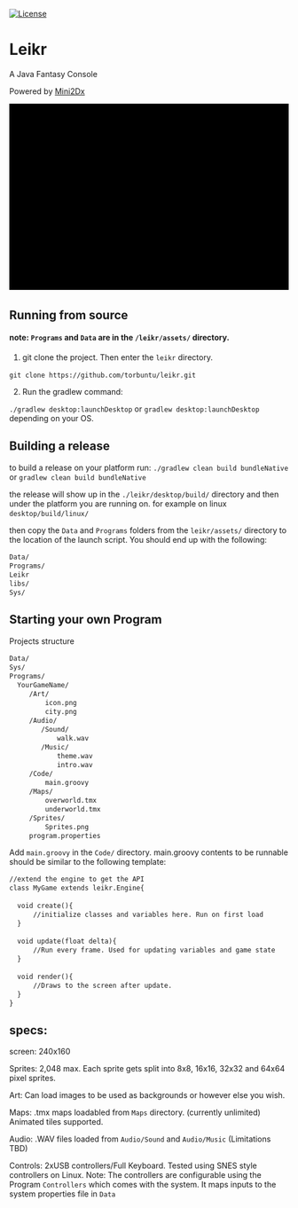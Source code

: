 [![License](https://img.shields.io/badge/License-Apache%202.0-blue.svg)](https://opensource.org/licenses/Apache-2.0)
# Leikr
A Java Fantasy Console

Powered by [Mini2Dx](https://mini2dx.org/)

![](title_menu.gif?raw=true)

## Running from source 

#### note: `Programs` and `Data` are in the `/leikr/assets/` directory. 

1. git clone the project. Then enter the `leikr` directory.

`git clone https://github.com/torbuntu/leikr.git`

2. Run the gradlew command: 

`./gradlew desktop:launchDesktop` or `gradlew desktop:launchDesktop` depending on your OS.

## Building a release 

to build a release on your platform run: `./gradlew clean build bundleNative` or `gradlew clean build bundleNative`

the release will show up in the `./leikr/desktop/build/` directory and then under the platform you are running on.
for example on linux `desktop/build/linux/`

then copy the `Data` and `Programs` folders from the `leikr/assets/` directory to the location of the launch script. You should end up with the following:

```
Data/
Programs/
Leikr
libs/
Sys/
```



## Starting your own Program

Projects structure
```
Data/
Sys/
Programs/
  YourGameName/
     /Art/
         icon.png
         city.png
     /Audio/
        /Sound/
            walk.wav
        /Music/
            theme.wav
            intro.wav
     /Code/ 
         main.groovy
     /Maps/
         overworld.tmx
         underworld.tmx
     /Sprites/
         Sprites.png
     program.properties
```

Add `main.groovy` in the `Code/` directory. 
main.groovy contents to be runnable should be similar to the following template:

```
//extend the engine to get the API 
class MyGame extends leikr.Engine{

  void create(){
      //initialize classes and variables here. Run on first load
  }
  
  void update(float delta){
      //Run every frame. Used for updating variables and game state
  }
  
  void render(){
      //Draws to the screen after update.
  }
}

```


## specs:

screen: 240x160

Sprites: 2,048 max. Each sprite gets split into 8x8, 16x16, 32x32 and 64x64 pixel sprites.

Art: Can load images to be used as backgrounds or however else you wish.

Maps: .tmx maps loadabled from `Maps` directory. (currently unlimited) Animated tiles supported.

Audio: .WAV files loaded from `Audio/Sound` and `Audio/Music`  (Limitations TBD)

Controls: 2xUSB controllers/Full Keyboard. Tested using SNES style controllers on Linux. Note: The controllers are configurable using the Program `Controllers` which comes with the system. It maps inputs to the system properties file in `Data`
